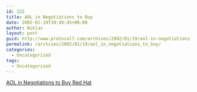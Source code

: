```yaml
---
id: 122
title: AOL in Negotiations to Buy
date: 2002-01-19T20:49:45+00:00
author: Niklas
layout: post
guid: http://www.protocol7.com/archives/2002/01/19/aol-in-negotiations-to-buy/
permalink: /archives/2002/01/19/aol_in_negotiations_to_buy/
categories:
  - Uncategorized
tags:
  - Uncategorized
---
```

<div class='microid-dba3511fa8c073a65534f8fdef5a48d42c1118e4'>
  <p>
    <a href="http://www.washtech.com/news/media/14759-1.html">AOL in Negotiations to Buy Red Hat</a>
  </p>
</div>